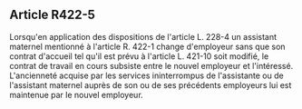 ## Article R422-5

Lorsqu'en application des dispositions de l'article L. 228-4 un assistant maternel mentionné à l'article R.
422-1 change d'employeur sans que son contrat d'accueil tel qu'il est prévu à l'article L. 421-10 soit modifié,
le contrat de travail en cours subsiste entre le nouvel employeur et l'intéressé. L'ancienneté acquise par
les services ininterrompus de l'assistante ou de l'assistant maternel auprès de son ou de ses précédents
employeurs lui est maintenue par le nouvel employeur.

